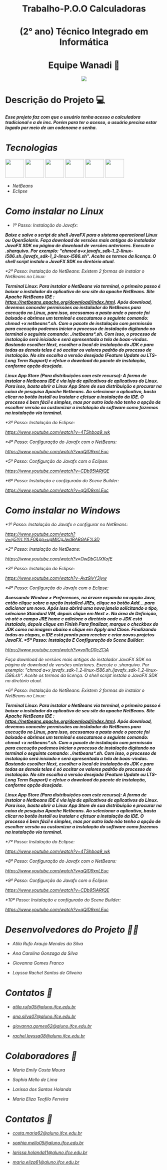 # <h1 align="center">Trabalho-P.O.O Calculadoras</h1>
# <h1 align="center"> (2° ano) Técnico Integrado em Informática </h1>
# <h1 align="center">Equipe Wanadi 🏹</h1>
<p align="center">
<img src= "https://user-images.githubusercontent.com/113256430/207983490-49305b2a-5e7d-4224-a9d9-47d27266266c.png"/>
</p>

# Descrição do Projeto 💻
<b><i> Esse projeto faz com que o usuário tenha acesso a calculadora tradicional e a de imc. Porém para ter o acesso, o usuário precisa estar logado por meio de um codenome e senha.</b></em>

# Tecnologias
<img src="https://cdn.jsdelivr.net/gh/devicons/devicon/icons/github/github-original.svg" width="60" height="60"/> 
<img src="https://cdn.jsdelivr.net/gh/devicons/devicon/icons/google/google-original.svg"width="60" height="60" />
<img src="https://cdn.jsdelivr.net/gh/devicons/devicon/icons/java/java-original.svg" "width="60" height="60"/>
<img src="https://cdn.jsdelivr.net/gh/devicons/devicon/icons/html5/html5-original-wordmark.svg" "width="60" height="60"/>
<img src="https://cdn.jsdelivr.net/gh/devicons/devicon/icons/css3/css3-original-wordmark.svg""width="60" height="60" />
<img src="https://cdn.jsdelivr.net/gh/devicons/devicon/icons/windows8/windows8-original.svg""width="60" height="60" />


* NetBeans
* Eclipse
          
# Como instalar no Linux
* 1º Passo: Instalação do Javafx:

<b><i>Baixe e salve o script de shell JavaFX para o sistema operacional Linux ou OpenSolaris.
Faça download de versões mais antigas do instalador JavaFX SDK na página de download de versões anteriores.
Execute o .sharquivo. Por exemplo: "chmod a+x javafx_sdk-1_2-linux-i586.sh./javafx_sdk-1_2-linux-i586.sh".
Aceite os termos da licença.
O shell script instala o JavaFX SDK no diretório atual.</b></em>

*2º Passo: Instalação do NetBeans: Existem 2 formas de instalar o NetBeans no Linux:

<b><i>Terminal Linux: Para instalar o NetBeans via terminal, o primeiro passo é baixar o instalador do aplicativo de seu site da apache NetBeans. Site Apache NetBeans IDE : https://netbeans.apache.org/download/index.html. Após download, devemos conceder permissões ao instalador do NetBeans para execução no Linux, para isso, acessamos a pasta onde o pacote foi baixado e abrimos um terminal e executamos o seguinte comando: chmod +x netbeans*.sh. Com o pacote de instalação com permissão para execução podemos iniciar o processo de instalação digitando no terminal o seguinte comando: ./netbeans*.sh. Com isso, o processo de instalação será iniciado e será apresentada a tela de boas-vindas. Bastando escolher Next, escolher o local de instalação do JDK e para todas as demais telas é só aceitar os valores padrão do processo de instalação. No site escolha a versão desejada (Feature Update ou LTS-Long Term Support) e efetue o download do pacote de instalação, conforme opção desejada.

Linux App Store (Para distribuições com este recurso): A forma de instalar o Netbeans IDE é via loja de aplicativos de aplicativos do Linux. Para isso, basta abrir a Linux App Store de sua distribuição e procurar na caixa de pesquisa Apache Netbeans. Ao selecionar o aplicativo, basta clicar no botão Install ou Instalar e efetuar a instalação da IDE. O processo é bem fácil e simples, mas por outro lado não tenho a opção de escolher versão ou customizar a instalação do software como fazemos na instalação via terminal.</b></em>

*3º Passo: Instalação do Eclipse:

https://www.youtube.com/watch?v=4TShboa9_wk

*4º Passo: Configuração do Javafx com o NetBeans:

https://www.youtube.com/watch?v=qQlD9xnLEuc

*5º Passo: Configurção do Javafx com o Eclipse:

https://www.youtube.com/watch?v=CDb95iARfQE

*6º Passo: Instalação e configuraão do Scene Builder:

https://www.youtube.com/watch?v=qQlD9xnLEuc


# Como instalar no Windows
*1º Passo: Instalação do Javafx e configurar no NetBeans:

https://www.youtube.com/watch?v=ej5YrLYtLF0&pp=ugMICgJwdBABGAE%3D

*2º Passo: Instalação do NetBeans:

https://www.youtube.com/watch?v=OwDbGUXKofE

*3º Passo: Instalação do Eclipse:

https://www.youtube.com/watch?v=Avz9ivY3jyw

*4º Passo: Configurção do Javafx com o Eclipse:

<b><i>Acessando Window > Preferences, na árvore expanda na opção Java, então clique sobre a opção Installed JREs, clique no botão Add... para adicionar um novo.
Após isso abrirá uma nova janela solicitando o tipo, selecione Standard VM, depois clique em Next >.
Na área de Definição, vá até o campo JRE home e adicione o diretório onde o JDK está instalado, depois clique em Finish
Para finalizar, marque o checkbox do JDK como na imagem abaixo e clique em Apply and Close.
Finalizando todas as etapas, o IDE está pronto para receber e criar novos projetos JavaFX.
*5º Passo: Instalação E Configuração do Scene Builder:</b></em>

https://www.youtube.com/watch?v=voRcD0cZCjA

Faça download de versões mais antigas do instalador JavaFX SDK na página de download de versões anteriores.
Execute o .sharquivo. Por exemplo: "chmod a+x javafx_sdk-1_2-linux-i586.sh./javafx_sdk-1_2-linux-i586.sh".
Aceite os termos da licença.
O shell script instala o JavaFX SDK no diretório atual.
          
*6º Passo: Instalação do NetBeans: Existem 2 formas de instalar o NetBeans no Linux:

<b><i>Terminal Linux: Para instalar o NetBeans via terminal, o primeiro passo é baixar o instalador do aplicativo de seu site da apache NetBeans. Site Apache NetBeans IDE : https://netbeans.apache.org/download/index.html. Após download, devemos conceder permissões ao instalador do NetBeans para execução no Linux, para isso, acessamos a pasta onde o pacote foi baixado e abrimos um terminal e executamos o seguinte comando: chmod +x netbeans*.sh. Com o pacote de instalação com permissão para execução podemos iniciar o processo de instalação digitando no terminal o seguinte comando: ./netbeans*.sh. Com isso, o processo de instalação será iniciado e será apresentada a tela de boas-vindas. Bastando escolher Next, escolher o local de instalação do JDK e para todas as demais telas é só aceitar os valores padrão do processo de instalação. No site escolha a versão desejada (Feature Update ou LTS-Long Term Support) e efetue o download do pacote de instalação, conforme opção desejada.

Linux App Store (Para distribuições com este recurso): A forma de instalar o Netbeans IDE é via loja de aplicativos de aplicativos do Linux. Para isso, basta abrir a Linux App Store de sua distribuição e procurar na caixa de pesquisa Apache Netbeans. Ao selecionar o aplicativo, basta clicar no botão Install ou Instalar e efetuar a instalação da IDE. O processo é bem fácil e simples, mas por outro lado não tenho a opção de escolher versão ou customizar a instalação do software como fazemos na instalação via terminal.</b></em>

*7º Passo: Instalação do Eclipse:

https://www.youtube.com/watch?v=4TShboa9_wk

*8º Passo: Configuração do Javafx com o NetBeans:

https://www.youtube.com/watch?v=qQlD9xnLEuc

*9º Passo: Configurção do Javafx com o Eclipse:

https://www.youtube.com/watch?v=CDb95iARfQE

*10º Passo: Instalação e configuraão do Scene Builder:

https://www.youtube.com/watch?v=qQlD9xnLEuc

# Desenvolvedores do Projeto 👩👨
- Atila Rufo Araujo Mendes da Silva
* Ana Carolina Gonzaga da Silva
+ Giovanna Gomes Franco
* Layssa Rachel Santos de Oliveira
 
 # Contatos 📧
 - atila.rufo05@aluno.ifce.edu.br
 * ana.silva07@aluno.ifce.edu.br
 + giovanna.gomes62@aluno.ifce.edu.br
 * rachel.layssa08@aluno.ifce.edu.br
 
 # Colaboradores 👀
 - Maria Emily Costa Moura
 * Sophia Mello de Lima
 + Larissa dos Santos Holanda
 * Maria Eliza Teofilo Ferreira
 
 # Contatos 📧
 - costa.maria62@aluno.ifce.edu.br
 * sophia.mello05@aluno.ifce.edu.br
 + larissa.holanda11@aluno.ifce.edu.br 
 * maria.eliza61@aluno.ifce.edu.br
